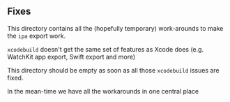 ## Fixes

This directory contains all the (hopefully temporary) work-arounds to make the `ipa` export work.

`xcodebuild` doesn't get the same set of features as Xcode does (e.g. WatchKit app export, Swift export and more)

This directory should be empty as soon as all those `xcodebuild` issues are fixed.

In the mean-time we have all the workarounds in one central place
